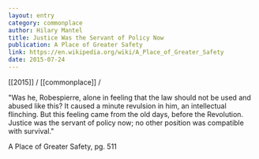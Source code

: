 ```yaml
---
layout: entry
category: commonplace
author: Hilary Mantel
title: Justice Was the Servant of Policy Now
publication: A Place of Greater Safety
link: https://en.wikipedia.org/wiki/A_Place_of_Greater_Safety
date: 2015-07-24
---
```


[[2015]] / [[commonplace]] / 

"Was he, Robespierre, alone in feeling that the law should not be used and abused like this? It caused a minute revulsion in him, an intellectual flinching. But this feeling came from the old days, before the Revolution. Justice was the servant of policy now; no other position was compatible with survival."

A Place of Greater Safety, pg. 511
